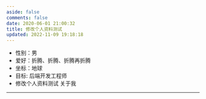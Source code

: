 ```yaml
---
aside: false
comments: false
date: 2020-06-01 21:00:32
title: 修改个人资料测试
updated: 2022-11-09 19:18:18
---
```

- 性别：男
- 爱好：折腾、折腾、折腾再折腾
- 坐标：地球
- 目标: 后端开发工程师
- 修改个人资料测试 关于我

---
